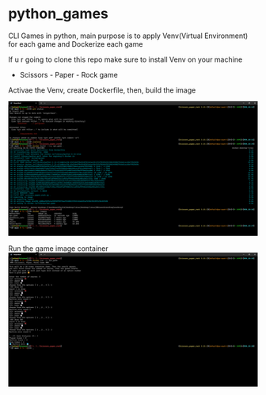 # python_games
CLI Games in python, main purpose is to apply Venv(Virtual Environment) for each game and Dockerize each game

If u r going to clone this repo make sure to install Venv on your machine

* Scissors - Paper - Rock game

Activae the Venv, create Dockerfile, then, build the image

   ![sc1](assets/sc1.png)

Run the game image container
   ![sc2](assets/sc2.png)